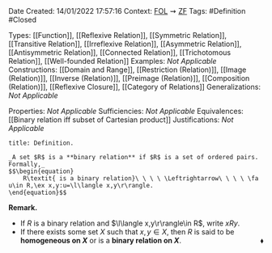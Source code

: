 <br />
<br />

Date Created: 14/01/2022 17:57:16
Context: [$\textrm{FOL}$](obsidian://open?file=First%20Order%20Logic)$\,\,\rightsquigarrow\,\,$[$\textrm{ZF}$](obsidian://open?file=Zermelo-Fraenkel%20Set%20Theory)
Tags: #Definition #Closed 

Types: [[Function]], [[Reflexive Relation]], [[Symmetric Relation]], [[Transitive Relation]], [[Irreflexive Relation]], [[Asymmetric Relation]], [[Antisymmetric Relation]], [[Connected Relation]], [[Trichotomous Relation]], [[Well-founded Relation]]
Examples: _Not Applicable_ 
Constructions: [[Domain and Range]], [[Restriction (Relation)]], [[Image (Relation)]], [[Inverse (Relation)]], [[Preimage (Relation)]], [[Composition (Relation)]], [[Reflexive Closure]], [[Category of Relations]]
Generalizations: _Not Applicable_

Properties: _Not Applicable_
Sufficiencies: _Not Applicable_
Equivalences: [[Binary relation iff subset of Cartesian product]]
Justifications: _Not Applicable_

``` ad-Definition
title: Definition.

_A set $R$ is a **binary relation** if $R$ is a set of ordered pairs. Formally,_
$$\begin{equation}
    R\textit{ is a binary relation}\ \ \ \ \Leftrightarrow\ \ \ \ \fa u\in R,\ex x,y:u=\l\langle x,y\r\rangle.
\end{equation}$$

```

**Remark.**
* If $R$ is a binary relation and $\l\langle x,y\r\rangle\in R$, write $xRy$.
* If there exists some set $X$ such that $x,y\in X$, then $R$ is said to be **homogeneous on $X$** or is a **binary relation on $X$**.<span style="float:right;">$\blacklozenge$</span>
